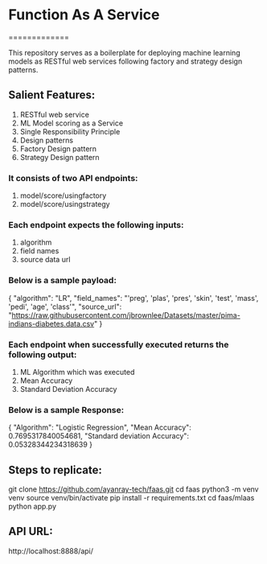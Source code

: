 # Function As A Service
=============


This repository serves as a boilerplate for deploying machine learning models
as RESTful web services following factory and strategy design patterns.


## Salient Features:


1. RESTful web service
2. ML Model scoring as a Service
3. Single Responsibility Principle
4. Design patterns
5. Factory Design pattern
6. Strategy Design pattern


### It consists of two API endpoints:


1. model/score/usingfactory
2. model/score/usingstrategy


### Each endpoint expects the following inputs:


1. algorithm
2. field names
3. source data url


### Below is a sample payload:


{
  "algorithm": "LR",
 "field_names": "'preg', 'plas', 'pres', 'skin', 'test', 'mass', 'pedi', 'age', 'class'", "source_url": "https://raw.githubusercontent.com/jbrownlee/Datasets/master/pima-indians-diabetes.data.csv"
}


### Each endpoint when successfully executed returns the following output:


1. ML Algorithm which was executed
2. Mean Accuracy
3. Standard Deviation Accuracy


### Below is a sample Response:


{
  "Algorithm": "Logistic Regression",
  "Mean Accuracy": 0.7695317840054681,
  "Standard deviation Accuracy": 0.05328344234318639
}


## Steps to replicate:

git clone https://github.com/ayanray-tech/faas.git
cd faas
python3 -m venv venv
source venv/bin/activate
pip install -r requirements.txt
cd faas/mlaas
python app.py


## API URL:
http://localhost:8888/api/
